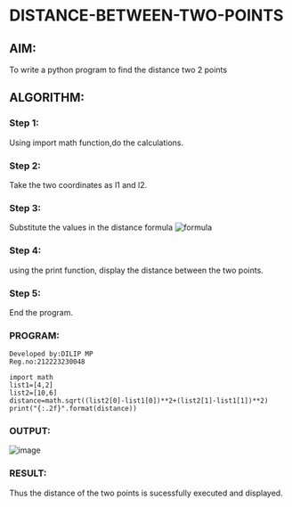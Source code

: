 # DISTANCE-BETWEEN-TWO-POINTS

## AIM:
To write a python program to find the distance two 2 points
## ALGORITHM:
### Step 1: 
Using import math function,do the calculations.
### Step 2: 
Take the two coordinates as l1 and l2.
### Step 3: 
Substitute the values in the distance formula  ![formula](/formula.JPG)
### Step 4: 
using the print function, display the distance between the two points.
### Step 5:
End the program.
### PROGRAM:
```
Developed by:DILIP MP
Reg.no:212223230048

import math
list1=[4,2]
list2=[10,6]
distance=math.sqrt((list2[0]-list1[0])**2+(list2[1]-list1[1])**2)
print("{:.2f}".format(distance)) 
```
### OUTPUT:
![image](https://github.com/DilipDofy/DISTANCE-BETWEEN-TWO-POINTS/assets/147223497/1ca7e593-b3ce-4e59-9510-3fc68a73f40e)
### RESULT:
Thus the distance of the two points is sucessfully executed and displayed.
